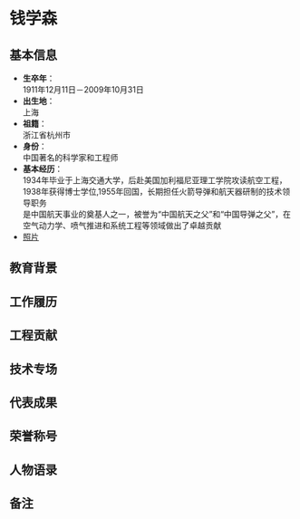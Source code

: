 # 钱学森

## 基本信息
+ **生卒年**：  
1911年12月11日－2009年10月31日
+ **出生地**：  
上海
+ **祖籍**：  
浙江省杭州市
+ **身份**：  
中国著名的科学家和工程师
+ **基本经历**：  
1934年毕业于上海交通大学，后赴美国加利福尼亚理工学院攻读航空工程，1938年获得博士学位,1955年回国，长期担任火箭导弹和航天器研制的技术领导职务  
是中国航天事业的奠基人之一，被誉为“中国航天之父”和“中国导弹之父”，在空气动力学、喷气推进和系统工程等领域做出了卓越贡献
+ [照片](https://bkimg.cdn.bcebos.com/pic/cc11728b4710b912c8fc7bf734a8eb039245d6888426?x-bce-process=image/format,f_auto/quality,Q_70/resize,m_lfit,limit_1,w_536)

## 教育背景

## 工作履历

## 工程贡献

## 技术专场

## 代表成果

## 荣誉称号

## 人物语录

## 备注